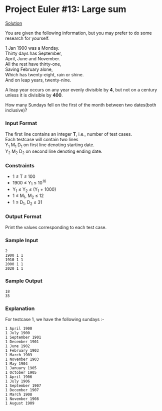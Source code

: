 # Project Euler #13: Large sum

[Solution](https://github.com/zhaohanson1/project_euler_plus/blob/master/019%20-%20Counting%20Sundays/solution.md)

You are given the following information, but you may prefer to do some research for yourself.

1 Jan 1900 was a Monday.    
Thirty days has September,    
April, June and November.  
All the rest have thirty-one,   
Saving February alone,   
Which has twenty-eight, rain or shine.  
And on leap years, twenty-nine. 

A leap year occurs on any year evenly divisible by **4**, but not on a century unless it is divisible by **400**.

How many Sundays fell on the first of the month between two dates(both inclusive)?

### Input Format

The first line contains an integer **T**, i.e., number of test cases.   
Each testcase will contain two lines    
Y<sub>1</sub> M<sub>1</sub> D<sub>1</sub> on first line denoting starting date.   
Y<sub>2</sub> M<sub>2</sub> D<sub>2</sub> on second line denoting ending date.    

### Constraints
- 1 &le; T &le; 100
- 1900 &le; Y<sub>1</sub> &le; 10<sup>16</sup>
- Y<sub>1</sub> &le; Y<sub>2</sub> &le; (Y<sub>1</sub> + 1000)
- 1 &le; M<sub>1</sub>, M<sub>2</sub> &le; 12
- 1 &le; D<sub>1</sub>, D<sub>2</sub> &le; 31

### Output Format

Print the values corresponding to each test case.

### Sample Input

```
2
1900 1 1
1910 1 1
2000 1 1
2020 1 1
```

### Sample Output

```
18
35
```

### Explanation

For testcase 1, we have the following sundays :-

```
1 April 1900
1 July 1900
1 September 1901
1 December 1901
1 June 1902
1 February 1903
1 March 1903
1 November 1903
1 May 1904
1 January 1905
1 October 1905
1 April 1906
1 July 1906
1 September 1907 
1 December 1907
1 March 1908
1 November 1908
1 August 1909
```
